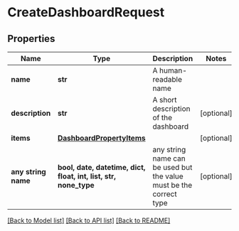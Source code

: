 # CreateDashboardRequest


## Properties
Name | Type | Description | Notes
------------ | ------------- | ------------- | -------------
**name** | **str** | A human-readable name | 
**description** | **str** | A short description of the dashboard | [optional] 
**items** | [**DashboardPropertyItems**](DashboardPropertyItems.md) |  | [optional] 
**any string name** | **bool, date, datetime, dict, float, int, list, str, none_type** | any string name can be used but the value must be the correct type | [optional]

[[Back to Model list]](../README.md#documentation-for-models) [[Back to API list]](../README.md#documentation-for-api-endpoints) [[Back to README]](../README.md)


